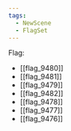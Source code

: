 ```yaml
---
tags:
  - NewScene
  - FlagSet
---
```

Flag:
- [[flag_9480]]
- [[flag_9481]]
- [[flag_9479]]
- [[flag_9482]]
- [[flag_9478]]
- [[flag_9477]]
- [[flag_9476]]
